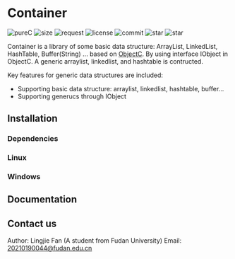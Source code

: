 
# Container

![pureC](https://img.shields.io/github/languages/top/LingjieFan/Container)
![size](https://img.shields.io/github/languages/code-size/LingjieFan/Container)
![request](https://img.shields.io/github/issues-pr-closed-raw/LingjieFan/Container)
![license](https://img.shields.io/github/license/LingjieFan/Container)
![commit](https://img.shields.io/github/last-commit/LingjieFan/Container)
![star](https://img.shields.io/github/stars/LingjieFan/Container?style=social)
![star](https://img.shields.io/github/watchers/LingjieFan/Container?style=social)

Container is a library of some basic data structure: ArrayList, LinkedList, HashTable, Buffer(String) ... based on [ObjectC](https://github.com/LingjieFan/ObjectC). By using interface IObject in ObjectC. A generic arraylist, linkedlist, and hashtable is contructed.

Key features for generic data structures are included:

* Supporting basic data structure: arraylist, linkedlist, hashtable, buffer...
* Supporting generucs through IObject

## Installation
### Dependencies

### Linux

### Windows

## Documentation
## Contact us
Author: Lingjie Fan (A student from Fudan University)
Email: 20210190044@fudan.edu.cn
